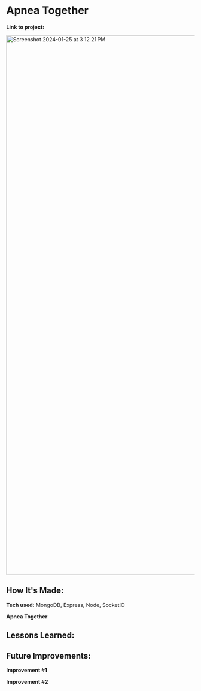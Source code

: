 # Apnea Together


**Link to project:** 


<img width="1440" alt="Screenshot 2024-01-25 at 3 12 21 PM" src="">



## How It's Made:

**Tech used:** MongoDB, Express, Node, SocketIO

**Apnea Together**


## Lessons Learned:



## Future Improvements:

**Improvement #1**

**Improvement #2**


